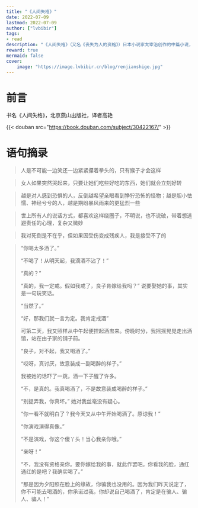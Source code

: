 ```yaml
---
title: "《人间失格》"
date: 2022-07-09
lastmod: 2022-07-09
author: ["lvbibir"]
tags: 
- read
description: "《人间失格》（又名《丧失为人的资格》）日本小说家太宰治创作的中篇小说，发表于1948年，是一部半自传体的小说。"
reward: true 
mermaid: false 
cover:
    image: "https://image.lvbibir.cn/blog/renjianshige.jpg" 
---
```


# 前言

书名《人间失格》，北京燕山出版社，译者高艳

{{< douban src="https://book.douban.com/subject/30422167/" >}}

# 语句摘录

> 人是不可能一边笑还一边紧紧攥着拳头的，只有猴子才会这样

> 女人如果突然哭起来，只要让她们吃些好吃的东西，她们就会立刻好转

> 越是对人感到恐惧的人，反倒越希望亲眼看到狰狞恐怖的怪物；越是胆小怯懦、神经兮兮的人，越是期盼暴风雨来的更猛烈一些

> 世上所有人的说话方式，都喜欢这样绕圈子，不明说，也不说破，带着想逃避责任的心理，复杂又微妙

> 我对死倒是不在乎，但如果因受伤变成残疾人，我是接受不了的

> “你喝太多酒了。”
>
> “不喝了！从明天起，我滴酒不沾了！”
>
> “真的？”
>
> “真的，我一定戒。假如我戒了，良子肯嫁给我吗？” 说要娶她的事，其实是一句玩笑话。
>
> “当然了。”
>
> “好，那我们就一言为定。我肯定戒酒”
>
> 可第二天，我又照样从中午起便捏起酒盅来。傍晚时分，我摇摇晃晃走出酒馆，站在由子家的铺子前。
>
> “良子，对不起，我又喝酒了。”
>
> “哎呀，真讨厌，故意装成一副喝醉的样子。”
>
> 我被她的话吓了一跳，酒一下子醒了许多。
>
> “不，是真的。我真喝酒了，不是故意装成喝醉的样子。”
>
> “别捉弄我，你真坏。” 她对我丝毫没有疑心。
>
> “你一看不就明白了？我今天又从中午开始喝酒了。原谅我！”
>
> “你演戏演得真像。”
>
> “不是演戏，你这个傻丫头！当心我亲你哦。”
>
> “亲呀！”
>
> “不，我没有资格亲你。要你嫁给我的事，就此作罢吧。你看我的脸，通红通红的是吧？我确实喝了。”
>
> “那是因为夕阳照在脸上的缘故，你骗我也没用的。因为我们昨天说定了，你不可能去喝酒的，你承诺过我，你却说自己喝酒了，肯定是在骗人、骗人、骗人！”




